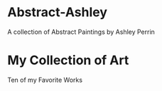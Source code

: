 # Abstract-Ashley
A collection of Abstract Paintings by Ashley Perrin
# My Collection of Art
Ten of my Favorite Works

